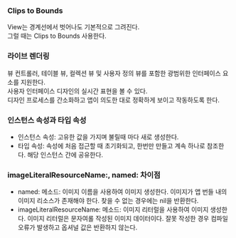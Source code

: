 ### Clips to Bounds
View는 경계선에서 벗어나도 기본적으로 그려진다.<br>
그럴 때는 Clips to Bounds 사용한다.<br>

### 라이브 렌더링
뷰 컨트롤러, 테이블 뷰, 컬렉션 뷰 및 사용자 정의 뷰를 포함한 광범위한 인터페이스 요소를 지원한다.<br>
사용자 인터페이스 디자인의 실시간 표현을 볼 수 있다. <br>
디자인 프로세스를 간소화하고 앱이 의도한 대로 정확하게 보이고 작동하도록 한다.<br>

### 인스턴스 속성과 타입 속성
- 인스턴스 속성:  고유한 값을 가지며 불릴때 마다 새로 생성한다.
- 타입 속성:  속성에 처음 접근할 때 초기화되고, 한번만 만들고 계속 하나로 참조한다. 해당 인스턴스 간에 공유한다.

### imageLiteralResourceName:, named: 차이점
- named: 메소드: 이미지 이름을 사용하여 이미지 생성한다. 이미지가 앱 번들 내의 이미지 리소스가 존재해야 한다. 찾을 수 없는 경우에는 nil을 반환한다.
- imageLiteralResourceName: 메소드: 이미지 리터럴을 사용하여 이미지 생성한다. 이미지 리터럴은 문자여롤 작성된 이미지 데이터이다. 잘못 작성한 경우 컴파일 오류가 발생하고 옵셔널 값은 반환하지 않는다.
